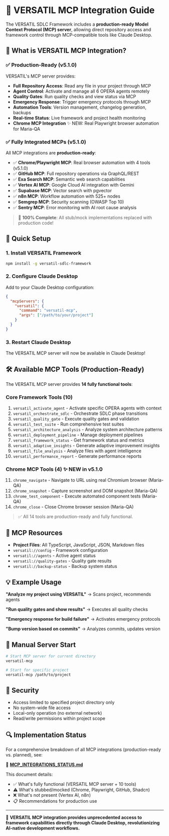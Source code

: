 # 🔗 VERSATIL MCP Integration Guide

The VERSATIL SDLC Framework includes a **production-ready Model Context Protocol (MCP) server**, allowing direct repository access and framework control through MCP-compatible tools like Claude Desktop.

## 🎯 What is VERSATIL MCP Integration?

### ✅ Production-Ready (v5.1.0)

VERSATIL's MCP server provides:
- **Full Repository Access**: Read any file in your project through MCP
- **Agent Control**: Activate and manage all 6 OPERA agents remotely
- **Quality Gates**: Run quality checks and view status via MCP
- **Emergency Response**: Trigger emergency protocols through MCP
- **Automation Tools**: Version management, changelog generation, backups
- **Real-time Status**: Live framework and project health monitoring
- **Chrome MCP Integration** ✨ NEW: Real Playwright browser automation for Maria-QA

### ✅ Fully Integrated MCPs (v5.1.0)

All MCP integrations are **production-ready**:
- ✅ **Chrome/Playwright MCP**: Real browser automation with 4 tools (v5.1.0)
- ✅ **GitHub MCP**: Full repository operations via GraphQL/REST
- ✅ **Exa Search MCP**: Semantic web search capabilities
- ✅ **Vertex AI MCP**: Google Cloud AI integration with Gemini
- ✅ **Supabase MCP**: Vector search with pgvector
- ✅ **n8n MCP**: Workflow automation with 525+ nodes
- ✅ **Semgrep MCP**: Security scanning (OWASP Top 10)
- ✅ **Sentry MCP**: Error monitoring with AI root cause analysis

> 🎉 **100% Complete**: All stub/mock implementations replaced with production code!

## 🚀 Quick Setup

### 1. Install VERSATIL Framework
```bash
npm install -g versatil-sdlc-framework
```

### 2. Configure Claude Desktop

Add to your Claude Desktop configuration:

```json
{
  "mcpServers": {
    "versatil": {
      "command": "versatil-mcp",
      "args": ["/path/to/your/project"]
    }
  }
}
```

### 3. Restart Claude Desktop

The VERSATIL MCP server will now be available in Claude Desktop!

## 🛠️ Available MCP Tools (Production-Ready)

The VERSATIL MCP server provides **14 fully functional tools**:

### Core Framework Tools (10)
1. `versatil_activate_agent` - Activate specific OPERA agents with context
2. `versatil_orchestrate_sdlc` - Orchestrate SDLC phase transitions
3. `versatil_quality_gate` - Execute quality gates and validation
4. `versatil_test_suite` - Run comprehensive test suites
5. `versatil_architecture_analysis` - Analyze system architecture patterns
6. `versatil_deployment_pipeline` - Manage deployment pipelines
7. `versatil_framework_status` - Get framework status and metrics
8. `versatil_adaptive_insights` - Generate adaptive improvement insights
9. `versatil_file_analysis` - Analyze files with agent intelligence
10. `versatil_performance_report` - Generate performance reports

### Chrome MCP Tools (4) ✨ NEW in v5.1.0
11. `chrome_navigate` - Navigate to URL using real Chromium browser (Maria-QA)
12. `chrome_snapshot` - Capture screenshot and DOM snapshot (Maria-QA)
13. `chrome_test_component` - Execute automated component tests (Maria-QA)
14. `chrome_close` - Close Chrome browser session (Maria-QA)

> ✅ All 14 tools are production-ready and fully functional.

## 📁 MCP Resources

- **Project Files**: All TypeScript, JavaScript, JSON, Markdown files
- `versatil://config` - Framework configuration
- `versatil://agents` - Active agent status
- `versatil://quality-gates` - Quality gate results
- `versatil://backup-status` - Backup system status

## 💡 Example Usage

**"Analyze my project using VERSATIL"** → Scans project, recommends agents

**"Run quality gates and show results"** → Executes all quality checks

**"Emergency response for build failure"** → Activates emergency protocols

**"Bump version based on commits"** → Analyzes commits, updates version

## 🔧 Manual Server Start

```bash
# Start MCP server for current directory
versatil-mcp

# Start for specific project
versatil-mcp /path/to/project
```

## 🔐 Security

- Access limited to specified project directory only
- No system-wide file access
- Local-only operation (no external network)
- Read/write permissions within project scope

## 🔍 Implementation Status

For a comprehensive breakdown of all MCP integrations (production-ready vs. planned), see:

📄 **[MCP_INTEGRATIONS_STATUS.md](MCP_INTEGRATIONS_STATUS.md)**

This document details:
- ✅ What's fully functional (VERSATIL MCP server + 10 tools)
- ⚠️ What's stubbed/mocked (Chrome, Playwright, GitHub, Shadcn)
- ❌ What's not present (Vertex AI, n8n)
- 📋 Recommendations for production use

---

🤖 **VERSATIL MCP integration provides unprecedented access to framework capabilities directly through Claude Desktop, revolutionizing AI-native development workflows.**